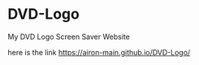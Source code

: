 # DVD-Logo
My DVD Logo Screen Saver Website

here is the link
https://airon-main.github.io/DVD-Logo/
